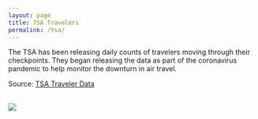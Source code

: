 ```yaml
---
layout: page
title: TSA Travelers
permalink: /tsa/
---
```


The TSA has been releasing daily counts of travelers moving through their checkpoints. They began releasing the data as part of the coronavirus pandemic to help monitor the downturn in air travel.

Source: [TSA Traveler Data](https://www.tsa.gov/coronavirus/passenger-throughput)

<br>

<div class='tableauPlaceholder' id='viz1595429339434' style='position: relative'><noscript><a href='#'><img alt=' ' src='https:&#47;&#47;public.tableau.com&#47;static&#47;images&#47;ts&#47;tsa_15931851223980&#47;TSATravelers&#47;1_rss.png' style='border: none' /></a></noscript><object class='tableauViz'  style='display:none;'><param name='host_url' value='https%3A%2F%2Fpublic.tableau.com%2F' /> <param name='embed_code_version' value='3' /> <param name='site_root' value='' /><param name='name' value='tsa_15931851223980&#47;TSATravelers' /><param name='tabs' value='yes' /><param name='toolbar' value='yes' /><param name='static_image' value='https:&#47;&#47;public.tableau.com&#47;static&#47;images&#47;ts&#47;tsa_15931851223980&#47;TSATravelers&#47;1.png' /> <param name='animate_transition' value='yes' /><param name='display_static_image' value='yes' /><param name='display_spinner' value='yes' /><param name='display_overlay' value='yes' /><param name='display_count' value='yes' /><param name='language' value='en' /><param name='filter' value='publish=yes' /></object></div> <script type='text/javascript'> var divElement = document.getElementById('viz1595429339434'); var vizElement = divElement.getElementsByTagName('object')[0]; if ( divElement.offsetWidth > 800 ) { vizElement.style.width='1024px';vizElement.style.height='850px';} else if ( divElement.offsetWidth > 500 ) { vizElement.style.width='1024px';vizElement.style.height='850px';} else { vizElement.style.width='100%';vizElement.style.height='750px';} var scriptElement = document.createElement('script'); scriptElement.src = 'https://public.tableau.com/javascripts/api/viz_v1.js'; vizElement.parentNode.insertBefore(scriptElement, vizElement); </script>